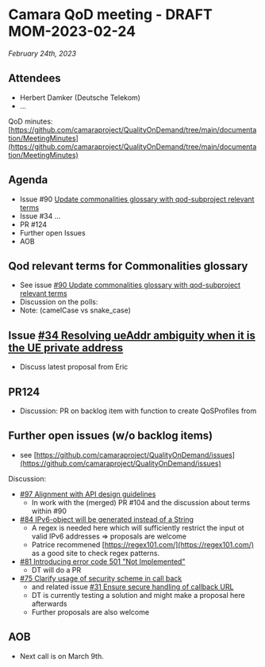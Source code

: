 # Camara QoD meeting - DRAFT MOM-2023-02-24

*February 24th, 2023*

## Attendees

* Herbert Damker (Deutsche Telekom)
* ...

QoD minutes: [https://github.com/camaraproject/QualityOnDemand/tree/main/documentation/MeetingMinutes](https://github.com/camaraproject/QualityOnDemand/tree/main/documentation/MeetingMinutes)

## Agenda

* Issue #90 [Update commonalities glossary with qod-subproject relevant terms](https://github.com/camaraproject/QualityOnDemand/issues/90)
* Issue #34 ...
* PR #124
* Further open Issues
* AOB


## Qod relevant terms for Commonalities glossary

* See issue [#90 Update commonalities glossary with qod-subproject relevant terms](https://github.com/camaraproject/QualityOnDemand/issues/90)
* Discussion on the polls:
* Note: (camelCase vs snake_case)


## Issue [#34 Resolving ueAddr ambiguity when it is the UE private address](https://github.com/camaraproject/QualityOnDemand/pull/34)

* Discuss latest proposal from Eric

## PR124

* Discussion: PR on backlog item with function to create QoSProfiles from 

## Further open issues (w/o backlog items)

* see [https://github.com/camaraproject/QualityOnDemand/issues](https://github.com/camaraproject/QualityOnDemand/issues)

Discussion:
* [#97 Alignment with API design guidelines](https://github.com/camaraproject/QualityOnDemand/pull/97)
    * In work with the (merged) PR #104 and the discussion about terms within #90
* [#84 IPv6-object will be generated instead of a String](https://github.com/camaraproject/QualityOnDemand/pull/84)
    * A regex is needed here which will sufficiently restrict the input ot valid IPv6 addresses => proposals are welcome
    * Patrice recommened [https://regex101.com/](https://regex101.com/) as a good site to check regex patterns.
* [#81 Introducing error code 501 "Not Implemented"](https://github.com/camaraproject/QualityOnDemand/pull/81)
    * DT will do a PR
* [#75 Clarify usage of security scheme in call back](https://github.com/camaraproject/QualityOnDemand/pull/75)
    * and related issue [#31 Ensure secure handling of callback URL](https://github.com/camaraproject/QualityOnDemand/pull/31)
    * DT is currently testing a solution and might make a proposal here afterwards
    * Further proposals are also welcome

## AOB

* Next call is on March 9th.
